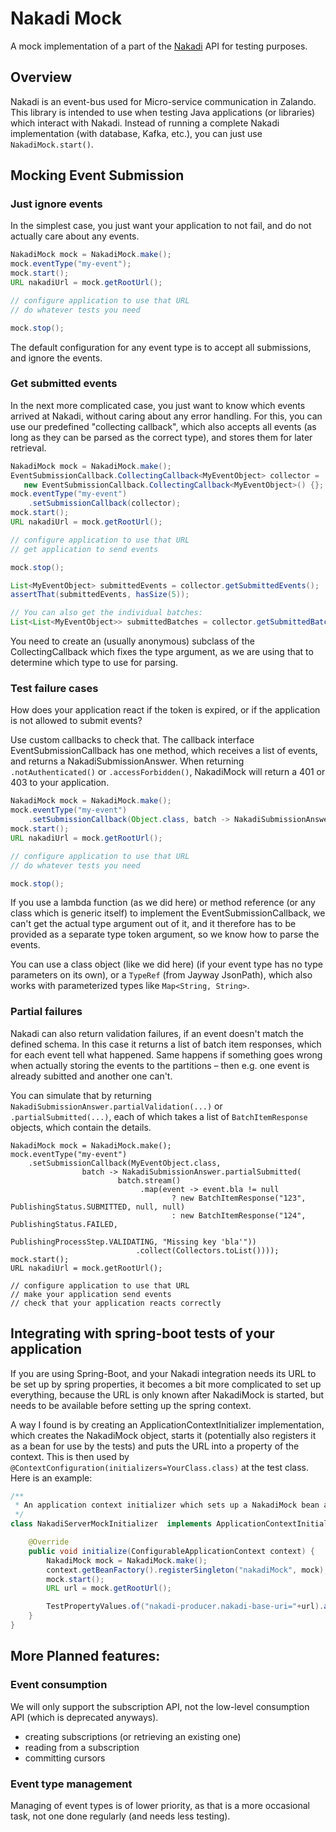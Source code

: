 # Nakadi Mock

A mock implementation of a part of the [Nakadi](https://nakadi.io/index.html) API for testing purposes.

## Overview

Nakadi is an event-bus used for Micro-service communication in Zalando.
This library is intended to use when testing Java applications (or libraries) which interact with Nakadi.
Instead of running a complete Nakadi implementation (with database, Kafka, etc.), you can just use `NakadiMock.start()`.


## Mocking Event Submission


### Just ignore events

In the simplest case, you just want your application to not fail, and do not actually care about any events.

```java
NakadiMock mock = NakadiMock.make();
mock.eventType("my-event");
mock.start();
URL nakadiUrl = mock.getRootUrl();

// configure application to use that URL
// do whatever tests you need

mock.stop();
```

The default configuration for any event type is to accept all submissions, and ignore the events.


### Get submitted events

In the next more complicated case, you just want to know which events arrived at Nakadi, without caring about any error handling. For this, you can use our predefined "collecting callback", which also accepts all events (as long as they can be parsed as the correct type), and stores them for later retrieval.

```java
NakadiMock mock = NakadiMock.make();
EventSubmissionCallback.CollectingCallback<MyEventObject> collector =
   new EventSubmissionCallback.CollectingCallback<MyEventObject>() {}; 
mock.eventType("my-event")
    .setSubmissionCallback(collector);
mock.start();
URL nakadiUrl = mock.getRootUrl();

// configure application to use that URL
// get application to send events

mock.stop();

List<MyEventObject> submittedEvents = collector.getSubmittedEvents();
assertThat(submittedEvents, hasSize(5));

// You can also get the individual batches:
List<List<MyEventObject>> submittedBatches = collector.getSubmittedBatches();
```

You need to create an (usually anonymous) subclass of the CollectingCallback which fixes the type argument, as we are using that to determine which type to use for parsing.

### Test failure cases

How does your application react if the token is expired, or if the application is not allowed to submit events?

Use custom callbacks to check that. The callback interface EventSubmissionCallback has one method, which receives a list of events, and returns a NakadiSubmissionAnswer. When returning `.notAuthenticated()` or `.accessForbidden()`, NakadiMock will return a 401 or 403 to your application.

```java
NakadiMock mock = NakadiMock.make();
mock.eventType("my-event")
    .setSubmissionCallback(Object.class, batch -> NakadiSubmissionAnswer.notAuthenticated());
mock.start();
URL nakadiUrl = mock.getRootUrl();

// configure application to use that URL
// do whatever tests you need

mock.stop();
```
If you use a lambda function (as we did here) or method reference (or any class which is generic itself) to implement the EventSubmissionCallback, we can't get the actual type argument out of it, and it therefore has to be provided as a separate type token argument, so we know how to parse the events.

You can use a class object (like we did here) (if your event type has no type parameters on its own), or a `TypeRef` (from Jayway JsonPath), which also works with parameterized types like `Map<String, String>`.

### Partial failures

Nakadi can also return validation failures, if an event doesn't match the defined schema. In this case it returns a list of batch item responses, which for each event tell what happened. Same happens if something goes wrong when actually storing the events to the partitions – then e.g. one event is already subitted and another one can't.

You can simulate that by returning `NakadiSubmissionAnswer.partialValidation(...)` or `.partialSubmitted(...)`, each of which takes a list of `BatchItemResponse` objects, which contain the details.

```
NakadiMock mock = NakadiMock.make();
mock.eventType("my-event")
    .setSubmissionCallback(MyEventObject.class,
                batch -> NakadiSubmissionAnswer.partialSubmitted(
                        batch.stream()
                             .map(event -> event.bla != null
                                    ? new BatchItemResponse("123", PublishingStatus.SUBMITTED, null, null)
                                    : new BatchItemResponse("124", PublishingStatus.FAILED,
                                            PublishingProcessStep.VALIDATING, "Missing key 'bla'"))
                            .collect(Collectors.toList())));
mock.start();
URL nakadiUrl = mock.getRootUrl();

// configure application to use that URL
// make your application send events
// check that your application reacts correctly

```


## Integrating with spring-boot tests of your application

If you are using Spring-Boot, and your Nakadi integration needs its URL to be set up by spring properties, it becomes a bit more complicated to set up everything, because the URL is only known after NakadiMock is started, but needs to be available before setting up the spring context.

A way I found is by creating an ApplicationContextInitializer implementation, which creates the NakadiMock object, starts it (potentially also registers it as a bean for use by the tests) and puts the URL into a property of the context. This is then used by `@ContextConfiguration(initializers=YourClass.class)` at the test class. Here is an example:

```java
/**
 * An application context initializer which sets up a NakadiMock bean and registers the server URL as a property.
 */
class NakadiServerMockInitializer  implements ApplicationContextInitializer<ConfigurableApplicationContext>{

    @Override
    public void initialize(ConfigurableApplicationContext context) {
        NakadiMock mock = NakadiMock.make();
        context.getBeanFactory().registerSingleton("nakadiMock", mock);
        mock.start();
        URL url = mock.getRootUrl();

        TestPropertyValues.of("nakadi-producer.nakadi-base-uri="+url).applyTo(context);
    }
}
```

## More Planned features:

### Event consumption

We will only support the subscription API, not the low-level consumption API (which is deprecated anyways).


* creating subscriptions (or retrieving an existing one)
* reading from a subscription
* committing cursors


### Event type management

Managing of event types is of lower priority, as that is a more
occasional task, not one done regularly (and needs less testing).
